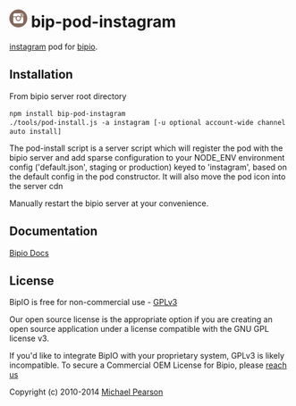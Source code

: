 ![Instagram](instagram.png) bip-pod-instagram
=======

<a href="http://www.instagram.com">instagram</a> pod for [bipio](https://bip.io).

## Installation

From bipio server root directory

    npm install bip-pod-instagram
    ./tools/pod-install.js -a instagram [-u optional account-wide channel auto install]

The pod-install script is a server script which will register the pod with the bipio server and add sparse
configuration to your NODE_ENV environment config ('default.json', staging or production)
keyed to 'instagram', based on the default config in the pod constructor.  It will also move the
pod icon into the server cdn

Manually restart the bipio server at your convenience.

## Documentation

[Bipio Docs](https://bip.io/docs/pods/instagram)

## License

BipIO is free for non-commercial use - [GPLv3](http://www.gnu.org/copyleft/gpl.html)

Our open source license is the appropriate option if you are creating an open source application under a license compatible with the GNU GPL license v3.

If you'd like to integrate BipIO with your proprietary system, GPLv3 is likely incompatible. To secure a Commercial OEM License for Bipio, please [reach us](mailto:hello@bip.io)

Copyright (c) 2010-2014  [Michael Pearson](https://github.com/mjpearson)
